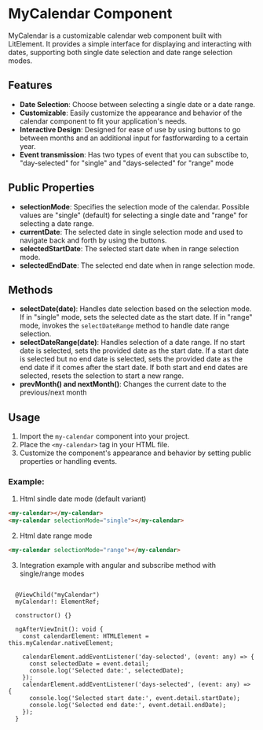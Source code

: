 # MyCalendar Component

MyCalendar is a customizable calendar web component built with LitElement. It provides a simple interface for displaying and interacting with dates, supporting both single date selection and date range selection modes.

## Features

- **Date Selection**: Choose between selecting a single date or a date range.
- **Customizable**: Easily customize the appearance and behavior of the calendar component to fit your application's needs.
- **Interactive Design**: Designed for ease of use by using buttons to go between months and an additional input for fastforwarding to a certain year.
- **Event transmission**: Has two types of event that you can subsctibe to, "day-selected" for "single" and "days-selected" for "range" mode

## Public Properties

- **selectionMode**: Specifies the selection mode of the calendar. Possible values are "single" (default) for selecting a single date and "range" for selecting a date range.
- **currentDate**: The selected date in single selection mode and used to navigate back and forth by using the buttons.
- **selectedStartDate**: The selected start date when in range selection mode.
- **selectedEndDate**: The selected end date when in range selection mode.

## Methods

- **selectDate(date)**: Handles date selection based on the selection mode. If in "single" mode, sets the selected date as the start date. If in "range" mode, invokes the `selectDateRange` method to handle date range selection.
- **selectDateRange(date)**: Handles selection of a date range. If no start date is selected, sets the provided date as the start date. If a start date is selected but no end date is selected, sets the provided date as the end date if it comes after the start date. If both start and end dates are selected, resets the selection to start a new range.
- **prevMonth() and nextMonth()**: Changes the current date to the previous/next month

## Usage

1. Import the `my-calendar` component into your project.
2. Place the `<my-calendar>` tag in your HTML file.
3. Customize the component's appearance and behavior by setting public properties or handling events.

### Example:
1. Html sindle date mode (default variant)
```html single date mode (default variant)
<my-calendar></my-calendar>
<my-calendar selectionMode="single"></my-calendar>
```
2. Html date range mode
```html date range mode
<my-calendar selectionMode="range"></my-calendar>
```
3. Integration example with angular and subscribe method with single/range modes
```angular example to use events

  @ViewChild("myCalendar")
  myCalendar!: ElementRef;

  constructor() {}

  ngAfterViewInit(): void {
    const calendarElement: HTMLElement = this.myCalendar.nativeElement;

    calendarElement.addEventListener('day-selected', (event: any) => {
      const selectedDate = event.detail;
      console.log('Selected date:', selectedDate);
    });
    calendarElement.addEventListener('days-selected', (event: any) => {
      console.log('Selected start date:', event.detail.startDate);
      console.log('Selected end date:', event.detail.endDate);
    });
  }
```
